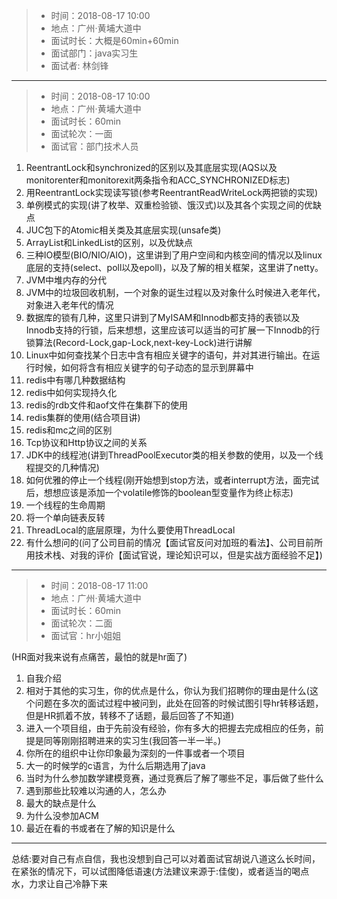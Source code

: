 > * 时间：2018-08-17 10:00
> * 地点：广州·黄埔大道中
> * 面试时长：大概是60min+60min
> * 面试部门：java实习生
> * 面试者: 林剑锋

***

> * 时间：2018-08-17 10:00
> * 地点：广州·黄埔大道中
> * 面试时长：60min
> * 面试轮次：一面
> * 面试官：部门技术人员

1. ReentrantLock和synchronized的区别以及其底层实现(AQS以及monitorenter和monitorexit两条指令和ACC_SYNCHRONIZED标志)
2. 用ReentrantLock实现读写锁(参考ReentrantReadWriteLock两把锁的实现)
3. 单例模式的实现(讲了枚举、双重检验锁、饿汉式)以及其各个实现之间的优缺点
4. JUC包下的Atomic相关类及其底层实现(unsafe类)
5. ArrayList和LinkedList的区别，以及优缺点
6. 三种IO模型(BIO/NIO/AIO)，这里讲到了用户空间和内核空间的情况以及linux底层的支持(select、poll以及epoll)，以及了解的相关框架，这里讲了netty。
7. JVM中堆内存的分代
8. JVM中的垃圾回收机制，一个对象的诞生过程以及对象什么时候进入老年代，对象进入老年代的情况
9. 数据库的锁有几种，这里只讲到了MyISAM和Innodb都支持的表锁以及Innodb支持的行锁，后来想想，这里应该可以适当的可扩展一下Innodb的行锁算法(Record-Lock,gap-Lock,next-key-Lock)进行讲解
10. Linux中如何查找某个日志中含有相应关键字的语句，并对其进行输出。在运行时候，如何将含有相应关键字的句子动态的显示到屏幕中
11. redis中有哪几种数据结构
12. redis中如何实现持久化
13. redis的rdb文件和aof文件在集群下的使用
14. redis集群的使用(结合项目讲)
15. redis和mc之间的区别
16. Tcp协议和Http协议之间的关系
17. JDK中的线程池(讲到ThreadPoolExecutor类的相关参数的使用，以及一个线程提交的几种情况)
18. 如何优雅的停止一个线程(刚开始想到stop方法，或者interrupt方法，面完试后，想想应该是添加一个volatile修饰的boolean型变量作为终止标志)
19. 一个线程的生命周期
20. 将一个单向链表反转
21. ThreadLocal的底层原理，为什么要使用ThreadLocal
22. 有什么想问的(问了公司目前的情况【面试官反问对加班的看法】、公司目前所用技术栈、对我的评价【面试官说，理论知识可以，但是实战方面经验不足】)

***

> * 时间：2018-08-17 11:00
> * 地点：广州·黄埔大道中
> * 面试时长：60min
> * 面试轮次：二面
> * 面试官：hr小姐姐

(HR面对我来说有点痛苦，最怕的就是hr面了)

1. 自我介绍
2. 相对于其他的实习生，你的优点是什么，你认为我们招聘你的理由是什么(这个问题在多次的面试过程中被问到，此处在回答的时候试图引导hr转移话题，但是HR抓着不放，转移不了话题，最后回答了不知道)
3. 进入一个项目组，由于先前没有经验，你有多大的把握去完成相应的任务，前提是同等刚刚招聘进来的实习生(我回答一半一半。)
4. 你所在的组织中让你印象最为深刻的一件事或者一个项目
5. 大一的时候学的c语言，为什么后期选用了java
6. 当时为什么参加数学建模竞赛，通过竞赛后了解了哪些不足，事后做了些什么
7. 遇到那些比较难以沟通的人，怎么办
8. 最大的缺点是什么
9. 为什么没参加ACM
10. 最近在看的书或者在了解的知识是什么

***

总结:要对自己有点自信，我也没想到自己可以对着面试官胡说八道这么长时间，在紧张的情况下，可以试图降低语速(方法建议来源于:佳俊)，或者适当的喝点水，力求让自己冷静下来